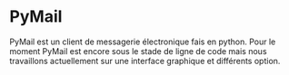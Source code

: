 # PyMail
PyMail est un client de messagerie électronique fais
en python. 
Pour le moment PyMail est encore sous le stade de
ligne de code mais nous travaillons actuellement sur
une interface graphique et différents option.
